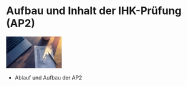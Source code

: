 # Aufbau und Inhalt der IHK-Prüfung (AP2)

![Kapitelbild](bilder/02_kapitelbild.jpg)

- Ablauf und Aufbau der AP2